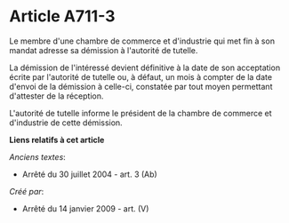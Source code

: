# Article A711-3

Le membre d'une chambre de commerce et d'industrie qui met fin à son mandat adresse sa démission à l'autorité de tutelle.

La démission de l'intéressé devient définitive à la date de son acceptation écrite par l'autorité de tutelle ou, à défaut, un
mois à compter de la date d'envoi de la démission à celle-ci, constatée par tout moyen permettant d'attester de la réception.

L'autorité de tutelle informe le président de la chambre de commerce et d'industrie de cette démission.

**Liens relatifs à cet article**

_Anciens textes_:

  - Arrêté du 30 juillet 2004 - art. 3 (Ab)

_Créé par_:

  - Arrêté du 14 janvier 2009 - art. (V)
